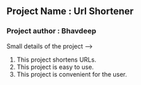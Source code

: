 ## Project Name : Url Shortener
### Project author : Bhavdeep
 
 Small details of the project -->

 1. This project shortens URLs.
 2. This project is easy to use.
 3. This project is convenient for the user.  
